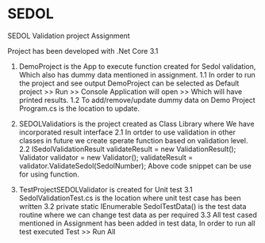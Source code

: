 # SEDOL
SEDOL Validation project Assignment

Project has been developed with .Net Core 3.1 

1. DemoProject is the App to execute function created for Sedol validation, Which also has dummy data mentioned in assignment.
1.1   In order to run the project and see output DemoProject can be selected as Default project >> Run >> Console Application will open >> Which will have printed results.
1.2   To add/remove/update dummy data on Demo Project Program.cs is the location to update.

2. SEDOLValidatiors is the project created as Class Library where We have incorporated result interface
2.1 In ortder to use validation in other classes in future we create sperate function based on validation level.
2.2 ISedolValidationResult validateResult = new ValidationResult();
            Validator validator = new Validator();
            validateResult = validator.ValidateSedol(SedolNumber);
     Above code snippet can be use for using function.
     
3. TestProjectSEDOLValidator is created for Unit test
3.1 SedolValidationTest.cs is the location where unit test case has been written
3.2 private static IEnumerable<TestCaseData> SedolTestData() is the test data routine where we can change test data as per required
3.3 All test cased mentioned in Assignment has been added in test data, In order to run all test executed Test >> Run All
